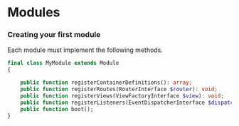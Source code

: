 # Modules

### Creating your first module

Each module must implement the following methods.

```php
final class MyModule extends Module
{

    public function registerContainerDefinitions(): array;
    public function registerRoutes(RouterInterface $router): void;
    public function registerViews(ViewFactoryInterface $view): void;
    public function registerListeners(EventDispatcherInterface $dispatcher): void;
    public function boot();
}
```



